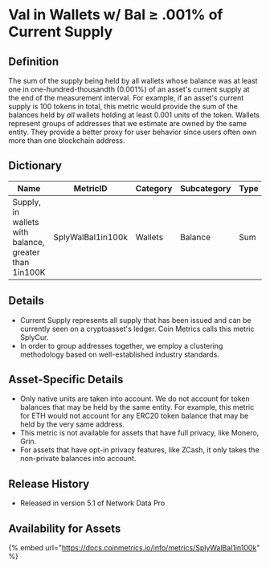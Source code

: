 # Val in Wallets w/ Bal ≥ .001% of Current Supply

## Definition

The sum of the supply being held by all wallets whose balance was at least one in one-hundred-thousandth (0.001%) of an asset's current supply at the end of the measurement interval. For example, if an asset's current supply is 100 tokens in total, this metric would provide the sum of the balances held by _all_ wallets holding at least 0.001 units of the token. Wallets represent groups of addresses that we estimate are owned by the same entity. They provide a better proxy for user behavior since users often own more than one blockchain address.

## Dictionary

| Name                                                  | MetricID          | Category | Subcategory | Type | Unit         | Interval |
| ----------------------------------------------------- | ----------------- | -------- | ----------- | ---- | ------------ | -------- |
| Supply, in wallets with balance, greater than 1in100K | SplyWalBal1in100k | Wallets  | Balance     | Sum  | Native units | 1 day    |

## Details

* Current Supply represents all supply that has been issued and can be currently seen on a cryptoasset's ledger. Coin Metrics calls this metric SplyCur.
* In order to group addresses together, we employ a clustering methodology based on well-established industry standards.&#x20;

## Asset-Specific Details

* Only native units are taken into account. We do not account for token balances that may be held by the same entity. For example, this metric for ETH would not account for any ERC20 token balance that may be held by the very same address.
* This metric is not available for assets that have full privacy, like Monero, Grin.
* For assets that have opt-in privacy features, like ZCash, it only takes the non-private balances into account.

## Release History

* Released in version 5.1 of Network Data Pro

## **Availability for Assets**

{% embed url="https://docs.coinmetrics.io/info/metrics/SplyWalBal1in100k" %}
